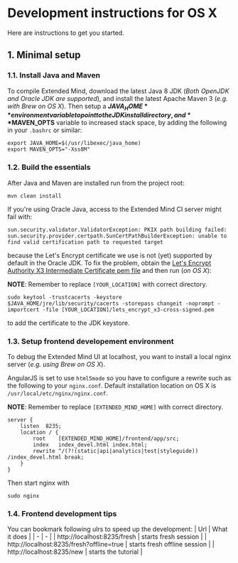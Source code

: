 # Development instructions for OS X

Here are instructions to get you started.

## 1. Minimal setup

### 1.1. Install Java and Maven

To compile Extended Mind, download the latest Java 8 JDK (*Both OpenJDK and Oracle JDK are supported*), and install the latest Apache Maven 3 (*e.g. with Brew on OS X*). Then setup a **$JAVA_HOME** environment variable to point to the JDK install directory, and **$MAVEN_OPTS** variable to increased stack space, by adding the following in your `.bashrc` or similar:

```
export JAVA_HOME=$(/usr/libexec/java_home)
export MAVEN_OPTS="-Xss8M"
```
### 1.2. Build the essentials

After Java and Maven are installed run from the project root:


```
mvn clean install
```

If you're using Oracle Java, access to the Extended Mind CI server might fail with:

```
sun.security.validator.ValidatorException: PKIX path building failed: sun.security.provider.certpath.SunCertPathBuilderException: unable to find valid certification path to requested target
```

because the Let's Encrypt certificate we use is not (yet) supported by default in the Oracle JDK. To fix the problem, obtain the [Let's Encrypt Authority X3 Intermediate Certificate pem file](https://letsencrypt.org/certificates/) and then run (*on OS X*):

**NOTE**: Remember to replace `[YOUR_LOCATION]` with correct directory.

```
sudo keytool -trustcacerts -keystore $JAVA_HOME/jre/lib/security/cacerts -storepass changeit -noprompt -importcert -file [YOUR_LOCATION]/lets_encrypt_x3-cross-signed.pem
```

to add the certificate to the JDK keystore.

### 1.3. Setup frontend developement environment

To debug the Extended Mind UI at localhost, you want to install a local nginx server (*e.g. using Brew on OS X*).

AngularJS is set to use `html5mode` so you have to configure a rewrite such as the following to your `nginx.conf`.
Default installation location on OS X is `/usr/local/etc/nginx/nginx.conf`.

**NOTE**: Remember to replace `[EXTENDED_MIND_HOME]` with correct directory.

```
server {
	listen	8235;
	location / {
		root	[EXTENDED_MIND_HOME]/frontend/app/src;
    	index	index_devel.html index.html;
    	rewrite	^/(?!(static|api|analytics|test|styleguide)) /index_devel.html break;
	}
}
```
Then start nginx with

```
sudo nginx
```

### 1.4. Frontend development tips
You can bookmark following ulrs to speed up the development:
| Url        								| What it does           		|
| -											| -								|
| http://localhost:8235/fresh				| starts fresh session 			|
| http://localhost:8235/fresh?offline=true	| starts fresh offline session	|
| http://localhost:8235/new 				| starts the tutorial      		|